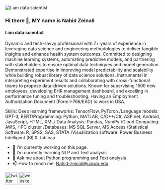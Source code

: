 ![I am data scientist](https://media.licdn.com/dms/image/D4D16AQHTujEeb_8qVA/profile-displaybackgroundimage-shrink_350_1400/0/1690406162505?e=1696464000&v=beta&t=Zv3CU7DcNAU63hxT0461_Z1itpDMHZbE4H4TDBbtfwk)
### Hi there 👋, MY name is Nahid Zeinali
#### I am data scientist


Dynamic and tech-savvy professional with 7+ years of experience in leveraging data science and engineering methodologies
to deliver tangible insights and enhance health system outcomes. Committed to designing machine learning systems,
automating predictive models, and partnering with stakeholders to ensure optimal data techniques and model generation.
Demonstrated expertise in improving model predictability and scalability while building robust library of data science solutions.
Instrumental in interpreting experiment results and collaborating with cross-functional teams to propose data-driven solutions.
Known for supervising 1500 new employees, developing EHR management dashboard, and excelling in performance tuning
and troubleshooting. Having an Employment Authorization Document (Form I-766/EAD) to work in USA.


Skills: Deep learning frameworks: TensorFlow, PyTorch /Language models: GPT-3, BERT/Programming: Python, MATLAB, C/C++/C#, ASP.net, Android, JavaScript, HTML, XML/ Data Analysis: Pandas, NumPy /Cloud Computing: AWS, HPC cluster /Databases: MS SQL Server, MS Access /Statistical Software: R, SPSS, SAS, STATA /Visualization software: Power Business Intelligent (BI) & Tableau

- 🔭 I’m currently working on this page. 
- 🌱 I’m currently learning NLP and Text analysis 
- 💬 Ask me about Python programming and Text analysis  
- 📫 How to reach me: Nahid-zeinali@uiowa.edu 


[<img src='https://cdn.jsdelivr.net/npm/simple-icons@3.0.1/icons/twitter.svg' alt='twitter' height='40'>](https://twitter.com/https://twitter.com/ZeinaliNahid)  [<img src='https://cdn.jsdelivr.net/npm/simple-icons@3.0.1/icons/icloud.svg' alt='website' height='40'>](https://myweb.uiowa.edu/nzeinali/)  

